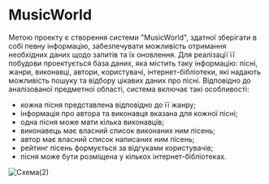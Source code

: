 # MusicWorld

Метою проекту є створення системи "MusicWorld", здатної зберігати в собі певну інформацію, забезпечувати можливість отримання необхідних даних щодо запитів та їх оновлення. Для реалізації її побудови проектується база даних, яка містить таку інформацію: пісні, жанри, виконавці, автори, користувачі, інтернет-бібліотеки, які надають можливість пошуку та відбору цікавих даних про пісні. Відповідно до аналізованої предметної області, система включає такі особливості:
-	кожна пісня представлена відповідно до її жанру;
-	інформація про автора та виконавця вказана для кожної пісні;
-	одна пісня може мати кілька виконавців;
-	виконавець має власний список виконаних ним пісень;
-	автор має власний список написаних ним пісень;
-	рейтинг пісень формується за відгуками користувачів;
-	пісня може бути розміщена у кількох інтернет-бібліотеках.

![Схема(2)](https://user-images.githubusercontent.com/78721809/174479740-dd7422cc-fb87-45cc-a9fe-333f0298eea2.png)
